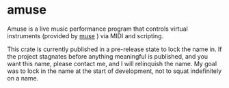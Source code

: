 # amuse

Amuse is a live music performance program that controls virtual instruments (provided by [muse](../muse) ) via MIDI and scripting.

This crate is currently published in a pre-release state to lock the name in. If the project stagnates before anything meaningful is published, and you want this name, please contact me, and I will relinquish the name. My goal was to lock in the name at the start of development, not to squat indefinitely on a name.
